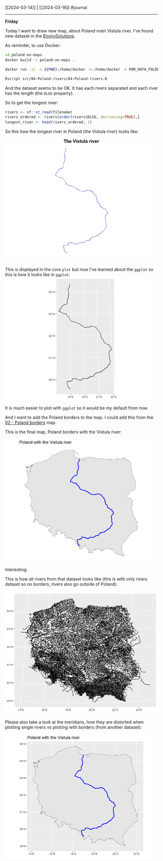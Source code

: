 [[2024-03-14]] | [[2024-03-16]]
#journal

---
**Friday**

Today I want to draw new map, about Poland main Vistula river. I've found new dataset in the [EnviroSolutions](../EnviroSolutions.md).

As reminder, to use Docker:
```bash
cd poland-on-maps
docker build -t poland-on-maps .
```
```bash
docker run -it -v ${PWD}:/home/docker -w /home/docker -e POM_DATA_FOLDER=/home/docker/data -e POM_OUTPUT_MAPS_FOLDER=/home/docker/output poland-on-maps bash
```
```bash
Rscript src/04-Poland-rivers/04-Poland-rivers.R
```

And the dataset seems to be OK. It has each rivers separated and each river has the length (the `DLUG` property). 

So to get the longest river:
```R
rivers <- sf::st_read(filename)  
rivers_ordered <- rivers[order(rivers$DLUG, decreasing=TRUE),]  
longest_river <- head(rivers_ordered, 1)
```

So this how the longest river in Poland (the Vistula river) looks like:

![](../_attachments/Pasted%20image%2020240315220556.png)

This is displayed in the core `plot` but now I've learned about the `ggplot` so this is how it looks like in `ggplot`:
![](../_attachments/Pasted%20image%2020240315220743.png)

It is much easier to plot with `ggplot` so it would be my default from now.

And I want to add the Poland borders to the map. I could add this from the [02 - Poland borders](../02%20-%20Poland%20borders.md) map.

This is the final map, Poland borders with the Vistula river:

![](../_attachments/Pasted%20image%2020240315220855.png)


Interesting:

This is how all rivers from that dataset looks like (this is with only rivers dataset so no borders, rivers also go outside of Poland):

![](../_attachments/Pasted%20image%2020240315221102.png)

Please also take a look at the meridians, how they are distorted when plotting single rivers vs plotting with borders (from another dataset):

![](../_attachments/Pasted%20image%2020240315220943.png)


